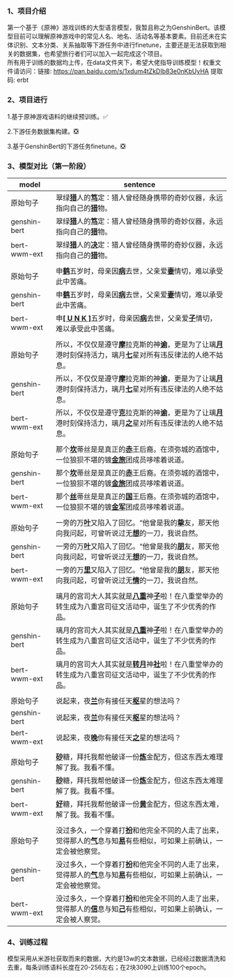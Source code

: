 ### 1、项目介绍

第一个基于《原神》游戏训练的大型语言模型，我暂且称之为GenshinBert。该模型目前可以理解原神游戏中的常见人名、地名、活动名等基本要素。目前还未在实体识别、文本分类、关系抽取等下游任务中进行finetune，主要还是无法获取到相关的数据集，也希望旅行者们可以加入一起完成这个项目。<br>
所有用于训练的数据均上传，在data文件夹下，希望大佬指导训练模型！权重文件请访问：链接: https://pan.baidu.com/s/1xdum4tZkDIb83e0nKbUyHA 提取码: erbt
### 2、项目进行

1.基于原神游戏语料的继续预训练。✅

2.下游任务数据集构建。❎

3.基于GenshinBert的下游任务finetune。❎



### 3、模型对比（第一阶段）

| model        | sentence                                                    |
| ------------ | ----------------------------------------------------------- |
| 原始句子     | 翠绿<u>**猎**</u>人的<u>**笃**</u>定：猎人曾经随身携带的奇妙仪器，永远指向自己的<u>**猎**</u>物。 |
| genshin-bert | 翠绿<u>**猎**</u>人的<u>**笃**</u>定：猎人曾经随身携带的奇妙仪器，永远指向自己的<u>**猎**</u>物。 |
| bert-wwm-ext | 翠绿<u>**猎**</u>人的<u>**决**</u>定：猎人曾经随身携带的奇妙仪器，永远指向自己的<u>**猎**</u>物。 |
|              |                                                             |
| 原始句子     | 申<u>**鹤**</u>五岁时，母亲因<u>**病**</u>去世，父亲爱<u>**妻**</u>情切，难以承受此中苦痛。 |
| genshin-bert | 申<u>**鹤**</u>五岁时，母亲因<u>**病**</u>去世，父亲爱<u>**妻**</u>情切，难以承受此中苦痛。 |
| bert-wwm-ext | 申<u>**[ U N K ]**</u>五岁时，母亲因<u>**病**</u>去世，父亲爱<u>**子**</u>情切，难以承受此中苦痛。 |
|              |                                                             |
| 原始句子     | 所以，不仅仅是遵守<u>**摩**</u>拉克斯的神<u>**谕**</u>，更是为了让璃<u>**月**</u>港时刻保持活力，璃月<u>**七**</u>星对所有违反律法的人绝不姑息。 |
| genshin-bert | 所以，不仅仅是遵守<u>**摩**</u>拉克斯的神<u>**谕**</u>，更是为了让璃<u>**月**</u>港时刻保持活力，璃月<u>**七**</u>星对所有违反律法的人绝不姑息。 |
| bert-wwm-ext | 所以，不仅仅是遵守<u>**克**</u>拉克斯的神<u>**谕**</u>，更是为了让璃<u>**月**</u>港时刻保持活力，璃月<u>**之**</u>星对所有违反律法的人绝不姑息。 |
|              |                                                             |
| 原始句子     | 那个<u>**坎**</u>蒂丝是是真正的<u>**赤**</u>王后裔。在须弥城的酒馆中，一位狼狈不堪的镀<u>**金旅**</u>团成员哆嗦着说道。 |
| genshin-bert | 那个<u>**坎**</u>蒂丝是是真正的<u>**赤**</u>王后裔。在须弥城的酒馆中，一位狼狈不堪的镀<u>**金旅**</u>团成员哆嗦着说道。 |
| bert-wwm-ext | 那个<u>**丝**</u>蒂丝是是真正的<u>**国**</u>王后裔。在须弥城的酒馆中，一位狼狈不堪的镀<u>**金军**</u>团成员哆嗦着说道。 |
|              |                                                             |
| 原始句子     | 一旁的万<u>**叶**</u>又陷入了回忆。“他曾是我的<u>**挚**</u>友，那天他向我问起，可曾听说过无<u>**想**</u>的一刀，我说自然。 |
| genshin-bert | 一旁的万<u>**叶**</u>又陷入了回忆。“他曾是我的<u>**朋**</u>友，那天他向我问起，可曾听说过无<u>**想**</u>的一刀，我说自然。 |
| bert-wwm-ext | 一旁的万<u>**里**</u>又陷入了回忆。“他曾是我的<u>**朋**</u>友，那天他向我问起，可曾听说过无<u>**情**</u>的一刀，我说自然。 |
|              |                                                             |
| 原始句子     | 璃月的宫司大人其实就是<u>**八重**</u>神<u>**子**</u>啦！在八重堂举办的转生成为八重宫司征文活动中，诞生了不少优秀的作品。 |
| genshin-bert | 璃月的宫司大人其实就是<u>**八重**</u>神<u>**子**</u>啦！在八重堂举办的转生成为八重宫司征文活动中，诞生了不少优秀的作品。 |
| bert-wwm-ext | 璃月的宫司大人其实就是<u>**转月**</u>神<u>**社**</u>啦！在八重堂举办的转生成为八重宫司征文活动中，诞生了不少优秀的作品。 |
|              |                                                             |
| 原始句子     | 说起来，夜<u>**兰**</u>你有接任天<u>**枢**</u>星的想法吗？ |
| genshin-bert | 说起来，夜<u>**兰**</u>你有接任天<u>**枢**</u>星的想法吗？ |
| bert-wwm-ext | 说起来，夜<u>**晚**</u>你有接任天<u>**之**</u>星的想法吗？ |
|              |                                                             |
| 原始句子     | <u>**砂**</u>糖，拜托我帮他破译一份<u>**炼**</u>金配方，但这东西太难理解了我。我看不懂。 |
| genshin-bert | <u>**砂**</u>糖，拜托我帮他破译一份<u>**炼**</u>金配方，但这东西太难理解了我。我看不懂。 |
| bert-wwm-ext | <u>**好**</u>糖，拜托我帮他破译一份<u>**黄**</u>金配方，但这东西太难，解了我。我看不懂。 |
|              |                                                             |
| 原始句子     | 没过多久，一个穿着打<u>**扮**</u>和他完全不同的人走了出来，觉得那人的<u>**气**</u>息与知<u>**易**</u>有些相似，可如果上前确认，一定会被他察觉。 |
| genshin-bert | 没过多久，一个穿着打<u>**扮**</u>和他完全不同的人走了出来，觉得那人的<u>**气**</u>息与知<u>**易**</u>有些相似，可如果上前确认，一定会被他察觉。 |
| bert-wwm-ext | 没过多久，一个穿着打<u>**扮**</u>和他完全不同的人走了出来，觉得那人的<u>**信**</u>息与知<u>**己**</u>有些相似，可如果上前确认，一定会被人察觉。 |




### 4、训练过程

模型采用从米游社获取而来的数据，大约是13w的文本数据，已经经过数据清洗和去重，每条训练语料长度在20-256左右；在2块3090上训练100个epoch。
